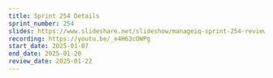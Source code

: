 ```yaml
---
title: Sprint 254 Details
sprint_number: 254
slides: https://www.slideshare.net/slideshow/manageiq-sprint-254-review-slide-deck/275457740
recording: https://youtu.be/_e4H63cOWPg
start_date: 2025-01-07
end_date: 2025-01-20
review_date: 2025-01-22
---
```

